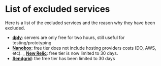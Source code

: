 # List of excluded services

Here is a list of the excluded services and the reason why they have been excluded.

- [**dply**](https://dply.co/): servers are only free for two hours, still useful for testing/prototyping
- [**Nanobox**](http://nanobox.io/): free tier does not include hosting providers costs (DO, AWS, etc). 
_ [**New Relic**](https://newrelic.com): free tier is now limited to 30 days.
- [**Sendgrid**](https://sendgrid.com/): the free tier has been limited to 30 days